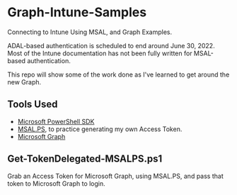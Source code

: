 # Graph-Intune-Samples
Connecting to Intune Using MSAL, and Graph Examples.

ADAL-based authentication is scheduled to end around June 30, 2022. Most of the Intune documentation has not been fully written for MSAL-based authentication. 

This repo will show some of the work done as I've learned to get around the new Graph. 

## Tools Used 

* [Microsoft PowerShell SDK](https://docs.microsoft.com/en-us/powershell/scripting/developer/windows-powershell?view=powershell-7.2)
* [MSAL.PS](https://github.com/AzureAD/MSAL.PS), to practice generating my own Access Token.
* [Microsoft Graph](https://github.com/microsoftgraph/microsoft-graph-docs)

## Get-TokenDelegated-MSALPS.ps1
Grab an Access Token for Microsoft Graph, using MSAL.PS, and pass that token to Microsoft Graph to login.